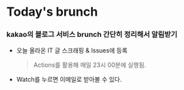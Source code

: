 # Today's brunch
### kakao의 블로그 서비스 brunch 간단히 정리해서 알림받기
- 오늘 올라온 IT 글 스크래핑 & Issues에 등록  
  > Actions를 활용해 매일 23시 00분에 실행됨.   
- Watch를 누르면 이메일로 받아볼 수 있다.
